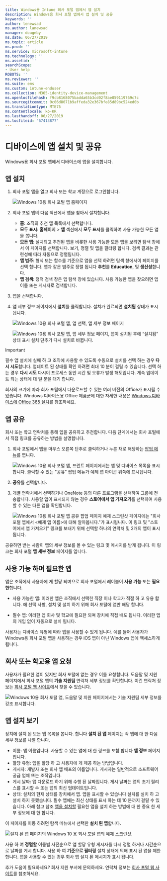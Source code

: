 ```yaml
---
title: Windows용 Intune 회사 포털 앱에서 앱 설치
description: Windows용 회사 포털 앱에서 앱 설치 및 공유
keywords: ''
author: lenewsad
ms.author: lanewsad
manager: dougeby
ms.date: 06/27/2019
ms.topic: article
ms.prod: ''
ms.service: microsoft-intune
ms.technology: ''
ms.assetid: ''
searchScope:
- User help
ROBOTS: ''
ms.reviewer: ''
ms.suite: ems
ms.custom: intune-enduser
ms.collection: M365-identity-device-management
ms.openlocfilehash: f9cb8168075badda65b3cd02f8ae059119769c7c
ms.sourcegitcommit: 9c06d8071b9affeda32e367bfe85d89bc524ed0b
ms.translationtype: MTE75
ms.contentlocale: ko-KR
ms.lasthandoff: 06/27/2019
ms.locfileid: "67413877"
---
```

# <a name="install-and-share-apps-on-your-device"></a>디바이스에 앱 설치 및 공유
Windows용 회사 포털 앱에서 디바이스에 앱을 설치합니다.

## <a name="install-apps"></a>앱 설치

1. 회사 포털 앱을 열고 회사 또는 학교 계정으로 로그인합니다.  

    ![Windows 10용 회사 포털 앱 홈페이지](./media/RS1_AppDetailsPage_Installed_03.png)    
2. 회사 포털 앱의 다음 섹션에서 앱을 찾아서 설치합니다.  

    * **홈**: 조직의 추천 앱 목록에서 선택합니다.  
    * **모두 표시**: **홈페이지** > **앱** 섹션에서 **모두 표시**를 클릭하여 사용 가능한 모든 앱을 봅니다.  
    * **모든 앱**: 설치되고 추천된 앱을 비롯한 사용 가능한 모든 앱을 보려면 탐색 창에서 이 페이지를 선택합니다. 보기, 정렬 및 앱을 필터링 합니다. 검색 결과는 관련성에 따라 자동으로 정렬됩니다.  
    * **앱 범주**: 형식 또는 함수를 기준으로 앱을 선택 하려면 탐색 창에서이 페이지를 선택 합니다. 앱과 같은 범주로 정렬 됩니다 **추천**를 **Education**, 및 **생산성**합니다.  
    * **앱 검색**: 정적 검색 창은 앱 탐색 창에 있습니다.  사용 가능한 앱을 찾으려면 앱 이름 또는 게시자로 검색합니다.  

3. 앱을 선택합니다.   
4. 앱 세부 정보 페이지에서 **설치**를 클릭합니다. 설치가 완료되면 **설치됨** 상태가 표시됩니다.  

    ![Windows 10용 회사 포털 앱, 앱 선택, 앱 세부 정보 페이지](./media/RS1_AppDetailsPage_Installed_02.png)  
    
    ![Windows 10용 회사 포털 앱, 앱 세부 정보 페이지, 앱이 설치된 후에 “설치됨” 상태 표시 설치 단추가 다시 설치로 바뀝니다.](./media/RS1_AppDetailsPage_Installed_01.png)    

> [!IMPORTANT]
> 필수 앱 설치에 실패 하 고 조직에 사용할 수 있도록 수동으로 설치를 선택 하는 경우 **다시 시도**합니다. 업데이트 된 상태를 확인 하려면 최대 10 분이 걸릴 수 있습니다. 선택 하는 경우 **다시 시도** 다시이 프로세스 동안 시간 및 오류가 발생 해도입니다. 계속 업데이트 되는 상태에 대 일 분을 대기 합니다.   

회사의 크기에 따라 회사 포털에서 다운로드할 수 있는 여러 버전의 Office가 표시될 수 있습니다. Windows 디바이스용 Office 제품군에 대한 자세한 내용은 [Windows 디바이스에 Office 365 설치](./install-office-windows.md)를 참조하세요.

## <a name="share-apps"></a>앱 공유  
회사 또는 학교 연락처를 통해 앱을 공유하고 추천합니다. 다음 단계에서는 회사 포털에서 직접 링크를 공유하는 방법을 설명합니다.

1. 회사 포털에서 앱을 마우스 오른쪽 단추로 클릭하거나 누른 채로 해당하는 [팝업 메뉴](https://docs.microsoft.com//windows/uwp/design/controls-and-patterns/menus)를 엽니다.  

    ![Windows 10용 회사 포털 앱, 프런트 페이지에서는 앱 및 디바이스 목록을 표시합니다. 클릭할 수 있는 "공유" 팝업 메뉴가 예제 앱 아이콘 위쪽에 표시됩니다. ](./media/1808_ShareContext_CP_Windows.png)  

2. **공유**를 선택합니다.
3. 개별 연락처에서 선택하거나 OneNote 등의 다른 프로그램을 선택하여 그룹에 전송합니다. 사용할 앱이 표시되지 않는 경우 **스토어에서 앱 가져오기**를 선택하여 사용할 수 있는 다른 앱을 확인합니다.  

    ![Windows 10용 회사 포털 앱 공유 팝업 페이지 예제 스크린샷 페이지에는 "회사 포털 앱에서 <예제 앱 이름>에 대해 알아봅니다."가 표시됩니다. 이 링크 및 "스토어에서 앱 가져오기" 링크를 보내기 위해 선택할 하나의 연락처 및 2개의 앱이 표시됩니다. ](./media/1808_ShareApps_CP_Windows.png) 

공유하면 받는 사람이 앱의 세부 정보를 볼 수 있는 링크 및 메시지를 받게 됩니다. 이 링크는 회사 포털  **앱 세부 정보** 페이지를 엽니다. 

## <a name="available-and-required-apps"></a>사용 가능 하며 필요한 앱
앱은 조직에서 사용자에 게 할당 되며으로 회사 포털에서 레이블이 **사용 가능** 또는 **필요한**합니다. 

* 사용 가능한 앱: 이러한 앱은 조직에서 선택한 직장 이나 학교가 적절 하 고 유용 합니다. 에 선택 사항, 설치 및 설치 하기 위해 회사 포털에 앱만 해당 합니다. 

* 필수 앱: 이러한 앱 회사 및 학교에 필요한 되며 장치에 직접 배포 됩니다. 이러한 앱의 개입 없이 자동으로 설치 됩니다. 

사용자는 디바이스 유형에 따라 앱을 사용할 수 있게 됩니다. 예를 들어 사용자가 Windows용 회사 포털 앱을 사용하는 경우 iOS 앱이 아닌 Windows 앱에 액세스하게 됩니다.

## <a name="request-an-app-for-work-or-school"></a>회사 또는 학교용 앱 요청  
사용자가 필요한 앱이 있지만 회사 포털에 없는 경우 이를 요청합니다. 도움말 및 지원 페이지에서 회사 포털 앱의 **기술 지원팀** 연락처 세부 정보를 확인합니다. 이런 연락처 정보는 [회사 포털 웹 사이트](https://go.microsoft.com/fwlink/?linkid=2010980)에서 찾을 수 있습니다.    

  ![Windows 10용 회사 포털 앱, 도움말 및 지원 페이지에서는 기술 지원팀 세부 정보를 강조 표시합니다. ](./media/1812_UCP_Help_Support_helpdesk.png)  

## <a name="view-installed-apps"></a>앱 설치 보기  
장치에 설치 된 모든 앱 목록을 봅니다. 합니다 **설치 된 앱** 페이지는 각 앱에 대 한 다음 세부 정보를 나열 합니다.

* 이름: 앱 이름입니다. 사용할 수 있는 앱에 대 한 링크를 포함 합니다 **앱 정보** 페이지입니다.
* 할당 유형: 앱을 할당 하 고 사용자에 게 제공 하는 방법입니다. 
* 게시자: 개발자 또는 회사 앱 배포의 이름입니다. 게시자는 일반적으로 소프트웨어 공급 업체 또는 조직입니다.  
* 게시 날짜: 앱 다운로드 하기 위해 수행 된 날짜입니다. 게시 날짜는 앱의 초기 릴리스를 표시할 수 또는 앱의 최신 업데이트입니다.
* 상태: 설치의 현재 상태를 장치에서 앱. 앱을 표시할 수 있습니다 설치를 설치 하 고 설치 하지 못했습니다. 필수 앱에는 최신 상태를 표시 하는 데 10 분까지 걸릴 수 있습니다. 아래 참고 참조 [앱을 설치할](#install-apps) 필요한 앱을 설치 하는 방법에 대 한 중요 한 세부 정보에 대 한 합니다. 

이 페이지를 이동 하려면 탐색 메뉴에서 선택한 **설치 된 앱**합니다. 

  ![설치 된 앱 페이지의 Windows 10 용 회사 포털 앱의 예제 스크린샷. ](./media/installed-apps-cp-1906.png)  


사용 하 여 **정렬할** 이름별 사전순으로 앱 할당 유형 게시자를 다시 정렬 하거나 시간순으로 날짜를 게시 합니다. 사용 하 여 **기준으로 필터링** 설치 상태에 의해 표시 된 앱을 제한 합니다.  앱을 사용할 수 있는 경우 회사 앱 설치 된 메시지가 표시 됩니다.  

추가 도움이 필요하세요? 회사 지원 부서에 문의하세요. 연락처 정보는 [회사 포털 웹 사이트](https://go.microsoft.com/fwlink/?linkid=2010980)를 참조하세요.  

